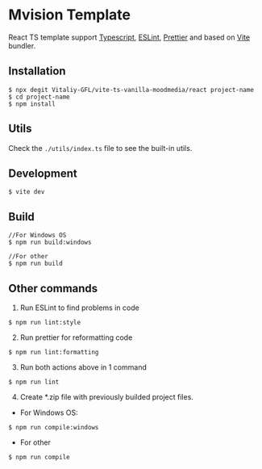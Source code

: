 # Mvision Template

React TS template support [Typescript](https://www.typescriptlang.org), [ESLint](https://eslint.org), [Prettier](https://prettier.io) and based on [Vite](https://vitejs.dev) bundler.

## Installation

```
$ npx degit Vitaliy-GFL/vite-ts-vanilla-moodmedia/react project-name
$ cd project-name
$ npm install
```

## Utils
Check the `./utils/index.ts` file to see the built-in utils.

## Development
```
$ vite dev
```

## Build
```
//For Windows OS
$ npm run build:windows

//For other
$ npm run build
```

## Other commands
1. Run ESLint to find problems in code
```
$ npm run lint:style
```
2. Run prettier for reformatting code
```
$ npm run lint:formatting
```
3. Run both actions above in 1 command
```
$ npm run lint
```
4. Create *.zip file with previously builded project files.
  - For Windows OS:
```
$ npm run compile:windows
```
  - For other
```
$ npm run compile
```